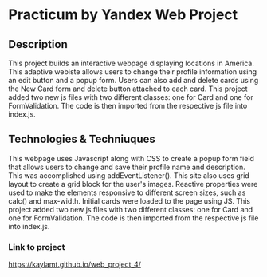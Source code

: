 # Practicum by Yandex Web Project

## Description

This project builds an interactive webpage displaying locations in America. This adaptive webiste allows users to change their profile information using an edit button and a popup form. Users can also add and delete cards using the New Card form and delete button attached to each card. This project added two new js files with two different classes: one for Card and one for FormValidation. The code is then imported from the respective js file into index.js.

## Technologies & Techniuques

This webpage uses Javascript along with CSS to create a popup form field that allows users to change and save their profile name and description. This was accomplished using addEventListener(). This site also uses grid layout to create a grid block for the user's images. Reactive properties were used to make the elements responsive to different screen sizes, such as calc() and max-width. Initial cards were loaded to the page using JS. This project added two new js files with two different classes: one for Card and one for FormValidation. The code is then imported from the respective js file into index.js.

### Link to project

https://kaylamt.github.io/web_project_4/
